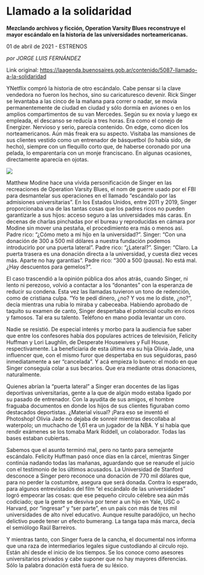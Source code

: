 # Llamado a la solidaridad

**Mezclando archivos y ficción, Operation Varsity Blues reconstruye el mayor escándalo en la historia de las universidades norteamericanas.**

01 de abril de 2021 - ESTRENOS

_por JORGE LUIS FERNÁNDEZ_

Link original: https://laagenda.buenosaires.gob.ar/contenido/5087-llamado-a-la-solidaridad



YNetflix compró la historia de otro escándalo. Cabe pensar si la clave vendedora no fueron los hechos, sino su caricaturesco devenir. Rick Singer se levantaba a las cinco de la mañana para correr o nadar, se movía permanentemente de ciudad en ciudad y sólo dormía en aviones o en los amplios compartimentos de su van Mercedes. Según su ex novia y luego ex empleada, el descanso se reducía a tres horas. Era como el conejo de Energizer. Nervioso y serio, parecía contenido. On edge, como dicen los norteamericanos. Aún más freak era su aspecto. Visitaba las mansiones de sus clientes vestido como un entrenador de básquetbol (lo había sido, de hecho), siempre con un flequillo corto que, de haberse coronado por una pelada, lo emparentaría con un monje franciscano. En algunas ocasiones, directamente aparecía en ojotas.




![](https://cdn.flowlikemusic.com/files/images/45911/35bac760-9d5e-43f6-b2fc-921585c5ace4.jpeg)




Matthew Modine hace una vívida personificación de Singer en las recreaciones de Operation Varsity Blues, el nom de guerre usado por el FBI para desmantelar sus operaciones en el llamado “escándalo por las admisiones universitarias”. En los Estados Unidos, entre 2011 y 2019, Singer proporcionaba una de las tantas cosas que los padres ricos no pueden garantizarle a sus hijos: acceso seguro a las universidades más caras. En decenas de charlas pinchadas por el bureau y reproducidas en cámara por Modine sin mover una pestaña, el procedimiento era más o menos así. Padre rico: “¿Cómo meto a mi hijo en la universidad?”. Singer: “Con una donación de 300 a 500 mil dólares a nuestra fundación podemos introducirlo por una puerta lateral”. Padre rico: “¿Lateral?”. Singer: “Claro. La puerta trasera es una donación directa a la universidad, y cuesta diez veces más. Aparte no hay garantías”. Padre rico: “300 a 500 (pausa). No está mal. ¿Hay descuentos para gemelos?”.




El caso trascendió a la opinión pública dos años atrás, cuando Singer, ni lento ni perezoso, volvió a contactar a los “donantes” con la esperanza de reducir su condena. Esta vez las llamadas tuvieron un tono de redención, como de cristiana culpa. “Yo te pedí dinero, ¿no? Y vos me lo diste, ¿no?”, decía mientras una rubia lo miraba y cabeceaba. Habiendo aprobado de taquito su examen de canto, Singer despertaba el potencial oculto en ricos y famosos. Tal era su talento. Teléfono en mano podía levantar un coro.




Nadie se resistió. De especial interés y morbo para la audiencia fue saber que entre los confesores había dos populares actrices de televisión, Felicity Huffman y Lori Laughlin, de Desperate Housewives y Full House, respectivamente. La beneficiaria de esta última era su hija Olivia Jade, una influencer que, con el mismo furor que despertaba en sus seguidoras, pasó inmediatamente a ser “cancelada”. Y acá empieza lo bueno: el modo en que Singer conseguía colar a sus becarios. Que era mediante otras donaciones, naturalmente.




Quienes abrían la “puerta lateral” a Singer eran docentes de las ligas deportivas universitarias, gente a la que de algún modo estaba ligado por su pasado de entrenador. Con la ayudita de sus amigos, el hombre fraguaba documentos en donde los hijos de sus clientes figuraban como destacados deportistas. ¿Material visual? ¡Para eso se inventó el Photoshop! Olivia Jade no dejaba de sonreír mientras descollaba al waterpolo; un muchacho de 1,61 era un jugador de la NBA. Y si había que rendir exámenes se los tomaba Mark Riddell, un colaborador. Todas las bases estaban cubiertas.




Sabemos que el asunto terminó mal, pero no tanto para semejante escándalo. Felicity Huffman pasó once días en la cárcel, mientras Singer continúa nadando todas las mañanas, aguardando que se reanude el juicio con el testimonio de los últimos acusados. La Universidad de Stanford desconoce a Singer pero reconoce una donación de 770 mil dólares que, para no perder la costumbre, asegura que será donada. Contra lo esperado, para algunos entrevistados del film “el escándalo de las universidades” logró empeorar las cosas: que ese pequeño círculo célebre sea aún más codiciado; que la gente se desviva por tener a un hijo en Yale, USC o Harvard, por “ingresar” y “ser parte”, en un país con más de tres mil universidades de alto nivel educativo. Aunque resulte paradójico, un hecho delictivo puede tener un efecto bumerang. La tanga tapa más marca, decía el semiólogo Raúl Barreiros.




Y mientras tanto, con Singer fuera de la cancha, el documental nos informa que una raza de intermediarios legales sigue custodiando al círculo rojo. Están ahí desde el inicio de los tiempos. Se los conoce como asesores universitarios privados y cabe suponer que no hay mayores diferencias. Sólo la palabra donación está fuera de su léxico.



